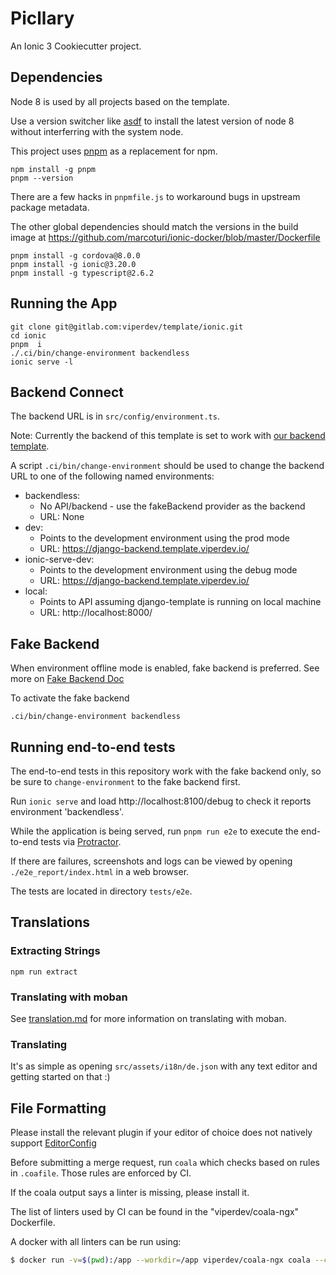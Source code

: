 # Picllary

An Ionic 3 Cookiecutter project.

## Dependencies

Node 8 is used by all projects based on the template.

Use a version switcher like [asdf](https://github.com/asdf-vm/asdf) to install
the latest version of node 8 without interferring with the system node.

This project uses [pnpm](https://pnpm.js.org/) as a replacement for npm.

```
npm install -g pnpm
pnpm --version
```

There are a few hacks in `pnpmfile.js` to workaround bugs in upstream
package metadata.

The other global dependencies should match the versions in the build image at
https://github.com/marcoturi/ionic-docker/blob/master/Dockerfile

```
pnpm install -g cordova@8.0.0
pnpm install -g ionic@3.20.0
pnpm install -g typescript@2.6.2
```


## Running the App

```
git clone git@gitlab.com:viperdev/template/ionic.git
cd ionic
pnpm  i
./.ci/bin/change-environment backendless
ionic serve -l
```

## Backend Connect

The backend URL is in `src/config/environment.ts`.

Note: Currently the backend of this template is set to work with
[our backend template](https://gitlab.com/viperdev/template/django-backend).

A script `.ci/bin/change-environment` should be used to change the backend
URL to one of the following named environments:

- backendless:
  - No API/backend - use the fakeBackend provider as the backend
  - URL: None
- dev:
  - Points to the development environment using the prod mode
  - URL: https://django-backend.template.viperdev.io/
- ionic-serve-dev:
  - Points to the development environment using the debug mode
  - URL: https://django-backend.template.viperdev.io/
- local:
  - Points to API assuming django-template is running on local machine
  - URL: http://localhost:8000/

## Fake Backend

When environment offline mode is enabled, fake backend is preferred.
See more on [Fake Backend Doc](src/app/backends/README.md)

To activate the fake backend

```
.ci/bin/change-environment backendless
```

## Running end-to-end tests

The end-to-end tests in this repository work with the fake backend only,
so be sure to `change-environment` to the fake backend first.

Run `ionic serve` and load http://localhost:8100/debug
to check it reports environment 'backendless'.

While the application is being served, run
`pnpm run e2e` to execute the end-to-end tests via
[Protractor](http://www.protractortest.org/).

If there are failures, screenshots and logs can be viewed by opening
`./e2e_report/index.html` in a web browser.

The tests are located in directory `tests/e2e`.

## Translations

### Extracting Strings

```
npm run extract
```

### Translating with moban

See [translation.md](https://gitlab.com/viperdev/template/ionic/blob/master/translation.md)
for more information on translating with moban.

### Translating

It's as simple as opening `src/assets/i18n/de.json` with any text editor and
getting started on that :)

## File Formatting

Please install the relevant plugin if your editor of choice does not
natively support [EditorConfig](https://editorconfig.org/)

Before submitting a merge request, run `coala` which checks based on rules
in `.coafile`.  Those rules are enforced by CI.

If the coala output says a linter is missing, please install it.

The list of linters used by CI can be found in the "viperdev/coala-ngx" Dockerfile.

A docker with all linters can be run using:

```sh
$ docker run -v=$(pwd):/app --workdir=/app viperdev/coala-ngx coala --ci --verbose
```
